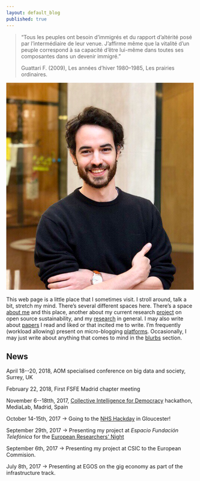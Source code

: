 ```yaml
---
layout: default_blog
published: true
---
```


<!-- ![](assets/me_new.jpg) -->



> “Tous les peuples ont besoin d’immigrés et du rapport d’altérité posé par l’intermédiaire de leur venue. J’affirme même que la vitalité d’un peuple correspond à sa capacité d’être lui-même dans toutes ses composantes dans un devenir immigré.”
>
> Guattari F. (2009), Les années d’hiver 1980–1985, Les prairies ordinaires.

<div class="marginnote">
	<img src="assets/me_new.jpg" alt="">
</div>

This web page is a little place that I sometimes visit. I stroll around, talk a bit, stretch my mind. There’s several different spaces here. There’s a space [about me](about/index.html) and this place, another about my current research [project]() on open source sustainability, and my [research]() in general. I may also write about [papers]() I read and liked or that incited me to write. I’m frequently (workload allowing) present on micro-blogging [platforms](). Occasionally, I may just write about anything that comes to mind in the [blurbs]() section.

<!-- I study **information systems from a social science perspective**. My main research interests are in alternative forms of participation such as **open source studies**, **open innovation**, **citizen science**, the **collaborative economy**, and how these influence **information systems development**. I am currently a [**Marie Curie Research Fellow**](http://cchs.csic.es/en/user/4030) at the Spanish National Research Council (CSIC) and remain affiliated to the UAM--Accenture Chair at the Universidad Autónoma de Madrid in the School of Economics and Business Studies. Previously, I helped write the European Union-funded proposal _Stars4All_ to the CAPS2020 call of the H2020 programme. I also served as a Research Fellow for that project and was responsible for developing structures and processes to create sustainable and participative citizen-scientist communities. Blub.

I have an MEng in computer science from University College London (UCL), an MSc in information systems (LSE), and a **PhD in information systems and innovation from the London School of Economics (LSE)** completed in 2015. -->

## News

April 18--20, 2018, AOM specialised conference on big data and society, Surrey, UK

February 22, 2018, First FSFE Madrid chapter meeting

November 6--18tth, 2017, [Collective Intelligence for Democracy](http://medialab-prado.es/article/collective-intelligence-for-democracy-2017-call-for-collaborators?lang=en) hackathon, MediaLab, Madrid, Spain

October 14-15th, 2017 &rarr; Going to the [NHS Hackday](http://www.nhshackday.com) in Gloucester!

September 29th, 2017 &rarr; Presenting my project at *Espacio Fundación Telefónica* for the [European Researchers' Night](http://ec.europa.eu/research/mariecurieactions/about/european-researchers-night_en)

September 6th, 2017 &rarr; Presenting my project at CSIC to the European Commision.

July 8th, 2017 &rarr; Presenting at EGOS on the gig economy as part of the infrastructure track.
